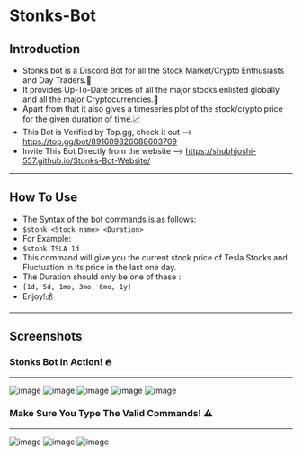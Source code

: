 # Stonks-Bot
## Introduction
- Stonks bot is a Discord Bot for all the Stock Market/Crypto Enthusiasts and Day Traders.🤑
- It provides Up-To-Date prices of all the major stocks enlisted globally and all the major Cryptocurrencies.💸
- Apart from that it also gives a timeseries plot of the stock/crypto price for the given duration of time.📈
- This Bot is Verified by Top.gg, check it out --> https://top.gg/bot/891609826088603709
- Invite This Bot Directly from the website --> https://shubhjoshi-557.github.io/Stonks-Bot-Website/ 
-------------------------------------------------------------------------------------------------------------------------------------------------
## How To Use
- The Syntax of the bot commands is as follows: 
- ```$stonk <Stock_name> <Duration>```
- For Example:
- ```$stonk TSLA 1d```
- This command will give you the current stock price of Tesla Stocks and Fluctuation in its price in the last one day.
- The Duration should only be one of these :
- ```[1d, 5d, 1mo, 3mo, 6mo, 1y]```
- Enjoy!💰
-------------------------------------------------------------------------------------------------------------------------------------------------
## Screenshots
### Stonks Bot in Action! 🔥
-------------------------------------------------------------------------------------------------------------------------------------------------

![image](https://user-images.githubusercontent.com/62555809/135084198-65a34823-807d-4f53-8cdb-819b6c804a0e.png)
![image](https://user-images.githubusercontent.com/62555809/135084236-ed0ce010-6d27-4aa5-b00f-ed801a42f2fd.png)
![image](https://user-images.githubusercontent.com/62555809/135084276-ea7d0b63-5bcf-4795-ab01-16efbdf3b312.png)
![image](https://user-images.githubusercontent.com/62555809/135084315-9a822c9d-90ed-4d2f-8f15-47883be853e2.png)
![image](https://user-images.githubusercontent.com/62555809/135084382-0a244d3e-41f8-4606-ba5b-92906acda728.png)

### Make Sure You Type The Valid Commands! ⚠️
-------------------------------------------------------------------------------------------------------------------------------------------------
![image](https://user-images.githubusercontent.com/62555809/135084501-f7294872-6d77-412a-92b1-5bba40f52525.png)
![image](https://user-images.githubusercontent.com/62555809/135084529-8bba13d5-a0e1-4811-b551-fd328dda38f9.png)
![image](https://user-images.githubusercontent.com/62555809/135084568-00b2f7be-d316-42dd-ba9f-4a502d8fa200.png)
